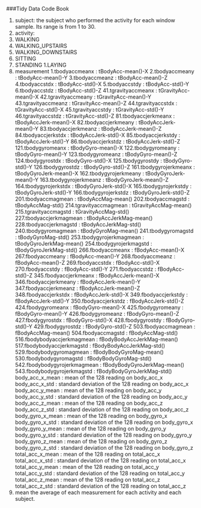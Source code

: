 ###Tidy Data Code Book
1. subject: the subject who performed the activity for each window sample. Its range is from 1 to 30. 
1. activity:
  1. WALKING
  1. WALKING_UPSTAIRS
  1. WALKING_DOWNSTAIRS
  1. SITTING
  1. STANDING
  1.LAYING
1. measurement
   1.tbodyaccmeanx : tBodyAcc-mean()-X
   2.tbodyaccmeany : tBodyAcc-mean()-Y
   3.tbodyaccmeanz : tBodyAcc-mean()-Z
   4.tbodyaccstdx : tBodyAcc-std()-X
   5.tbodyaccstdy : tBodyAcc-std()-Y
   6.tbodyaccstdz : tBodyAcc-std()-Z
   41.tgravityaccmeanx : tGravityAcc-mean()-X
   42.tgravityaccmeany : tGravityAcc-mean()-Y
   43.tgravityaccmeanz : tGravityAcc-mean()-Z
   44.tgravityaccstdx : tGravityAcc-std()-X
   45.tgravityaccstdy : tGravityAcc-std()-Y
   46.tgravityaccstdz : tGravityAcc-std()-Z
   81.tbodyaccjerkmeanx : tBodyAccJerk-mean()-X
   82.tbodyaccjerkmeany : tBodyAccJerk-mean()-Y
   83.tbodyaccjerkmeanz : tBodyAccJerk-mean()-Z
   84.tbodyaccjerkstdx : tBodyAccJerk-std()-X
   85.tbodyaccjerkstdy : tBodyAccJerk-std()-Y
   86.tbodyaccjerkstdz : tBodyAccJerk-std()-Z
   121.tbodygyromeanx : tBodyGyro-mean()-X
   122.tbodygyromeany : tBodyGyro-mean()-Y
   123.tbodygyromeanz : tBodyGyro-mean()-Z
   124.tbodygyrostdx : tBodyGyro-std()-X
   125.tbodygyrostdy : tBodyGyro-std()-Y
   126.tbodygyrostdz : tBodyGyro-std()-Z
   161.tbodygyrojerkmeanx : tBodyGyroJerk-mean()-X
   162.tbodygyrojerkmeany : tBodyGyroJerk-mean()-Y
   163.tbodygyrojerkmeanz : tBodyGyroJerk-mean()-Z
   164.tbodygyrojerkstdx : tBodyGyroJerk-std()-X
   165.tbodygyrojerkstdy : tBodyGyroJerk-std()-Y
   166.tbodygyrojerkstdz : tBodyGyroJerk-std()-Z
   201.tbodyaccmagmean : tBodyAccMag-mean()
   202.tbodyaccmagstd : tBodyAccMag-std()
   214.tgravityaccmagmean : tGravityAccMag-mean()
   215.tgravityaccmagstd : tGravityAccMag-std()
   227.tbodyaccjerkmagmean : tBodyAccJerkMag-mean()
   228.tbodyaccjerkmagstd : tBodyAccJerkMag-std()
   240.tbodygyromagmean : tBodyGyroMag-mean()
   241.tbodygyromagstd : tBodyGyroMag-std()
   253.tbodygyrojerkmagmean : tBodyGyroJerkMag-mean()
   254.tbodygyrojerkmagstd : tBodyGyroJerkMag-std()
   266.fbodyaccmeanx : fBodyAcc-mean()-X
   267.fbodyaccmeany : fBodyAcc-mean()-Y
   268.fbodyaccmeanz : fBodyAcc-mean()-Z
   269.fbodyaccstdx : fBodyAcc-std()-X
   270.fbodyaccstdy : fBodyAcc-std()-Y
   271.fbodyaccstdz : fBodyAcc-std()-Z
   345.fbodyaccjerkmeanx : fBodyAccJerk-mean()-X
   346.fbodyaccjerkmeany : fBodyAccJerk-mean()-Y
   347.fbodyaccjerkmeanz : fBodyAccJerk-mean()-Z
   348.fbodyaccjerkstdx : fBodyAccJerk-std()-X
   349.fbodyaccjerkstdy : fBodyAccJerk-std()-Y
   350.fbodyaccjerkstdz : fBodyAccJerk-std()-Z
   424.fbodygyromeanx : fBodyGyro-mean()-X
   425.fbodygyromeany : fBodyGyro-mean()-Y
   426.fbodygyromeanz : fBodyGyro-mean()-Z
   427.fbodygyrostdx : fBodyGyro-std()-X
   428.fbodygyrostdy : fBodyGyro-std()-Y
   429.fbodygyrostdz : fBodyGyro-std()-Z
   503.fbodyaccmagmean : fBodyAccMag-mean()
   504.fbodyaccmagstd : fBodyAccMag-std()
   516.fbodybodyaccjerkmagmean : fBodyBodyAccJerkMag-mean()
   517.fbodybodyaccjerkmagstd : fBodyBodyAccJerkMag-std()
   529.fbodybodygyromagmean : fBodyBodyGyroMag-mean()
   530.fbodybodygyromagstd : fBodyBodyGyroMag-std()
   542.fbodybodygyrojerkmagmean : fBodyBodyGyroJerkMag-mean()
   543.fbodybodygyrojerkmagstd : fBodyBodyGyroJerkMag-std()
   body_acc_x_mean : mean of the 128 reading on body_acc_x
   body_acc_x_std : standard deviation of the 128 reading on body_acc_x
   body_acc_y_mean : mean of the 128 reading on body_acc_y
   body_acc_y_std : standard deviation of the 128 reading on body_acc_y
   body_acc_z_mean : mean of the 128 reading on body_acc_z
   body_acc_z_std : standard deviation of the 128 reading on body_acc_z
   body_gyro_x_mean : mean of the 128 reading on body_gyro_x
   body_gyro_x_std : standard deviation of the 128 reading on body_gyro_x
   body_gyro_y_mean : mean of the 128 reading on body_gyro_y
   body_gyro_y_std : standard deviation of the 128 reading on body_gyro_y
   body_gyro_z_mean : mean of the 128 reading on body_gyro_z
   body_gyro_z_std : standard deviation of the 128 reading on body_gyro_z
   total_acc_x_mean : mean of the 128 reading on total_acc_x
   total_acc_x_std : standard deviation of the 128 reading on total_acc_x
   total_acc_y_mean : mean of the 128 reading on total_acc_y
   total_acc_y_std : standard deviation of the 128 reading on total_acc_y
   total_acc_z_mean : mean of the 128 reading on total_acc_z
   total_acc_z_std : standard deviation of the 128 reading on total_acc_z
4. mean
   the average of each measurement for each activity and each subject.
